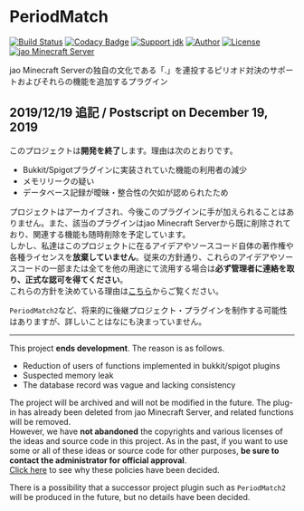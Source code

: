 # PeriodMatch
[![Build Status](https://travis-ci.org/jaoafa/PeriodMatch.svg?branch=master)](https://travis-ci.org/jaoafa/PeriodMatch)
[![Codacy Badge](https://api.codacy.com/project/badge/Grade/377c1e98781b4bc6969d7e5300f7e735)](https://www.codacy.com/app/book000/PeriodMatch?utm_source=github.com&amp;utm_medium=referral&amp;utm_content=jaoafa/PeriodMatch&amp;utm_campaign=Badge_Grade)
[![Support jdk](https://img.shields.io/badge/Support%20jdk-oraclejdk8-red.svg)](https://img.shields.io)
[![Author](https://img.shields.io/badge/Author%20MinecraftID-mine__book000-orange.svg)](https://img.shields.io)
[![License](https://img.shields.io/badge/license-None-yellow.svg)](https://img.shields.io)  
[![jao Minecraft Server](https://raw.githubusercontent.com/jaoafa/jao-Minecraft-Server/master/logo/new_logo-421x97.png)](https://jaoafa.com)

jao Minecraft Serverの独自の文化である「.」を連投するピリオド対決のサポートおよびそれらの機能を追加するプラグイン

## 2019/12/19 追記 / Postscript on December 19, 2019

このプロジェクトは**開発を終了**します。理由は次のとおりです。

- Bukkit/Spigotプラグインに実装されていた機能の利用者の減少
- メモリリークの疑い
- データベース記録が曖昧・整合性の欠如が認められたため

プロジェクトはアーカイブされ、今後このプラグインに手が加えられることはありません。また、該当のプラグインはjao Minecraft Serverから既に削除されており、関連する機能も随時削除を予定しています。  
しかし、私達はこのプロジェクトに在るアイデアやソースコード自体の著作権や各種ライセンスを**放棄していません**。従来の方針通り、これらのアイデアやソースコードの一部または全てを他の用途にて流用する場合は**必ず管理者に連絡を取り、正式な認可を得てください**。  
これらの方針を決めている理由は[こちら](https://github.com/jaoafa/MyMaid3/blob/master/README.md#%E3%81%93%E3%82%8C%E3%82%89%E3%82%92%E6%B1%BA%E3%82%81%E3%81%A6%E3%81%84%E3%82%8B%E7%90%86%E7%94%B1)からご覧ください。

`PeriodMatch2`など、将来的に後継プロジェクト・プラグインを制作する可能性はありますが、詳しいことはなにも決まっていません。

----

This project **ends development**. The reason is as follows.

- Reduction of users of functions implemented in bukkit/spigot plugins
- Suspected memory leak
- The database record was vague and lacking consistency

The project will be archived and will not be modified in the future. The plug-in has already been deleted from jao Minecraft Server, and related functions will be removed.  
However, we have **not abandoned** the copyrights and various licenses of the ideas and source code in this project. As in the past, if you want to use some or all of these ideas or source code for other purposes, **be sure to contact the administrator for official approval**.  
[Click here](https://github.com/jaoafa/MyMaid3/blob/master/README-en.md#reasons-for-deciding-these) to see why these policies have been decided.

There is a possibility that a successor project plugin such as `PeriodMatch2` will be produced in the future, but no details have been decided.
